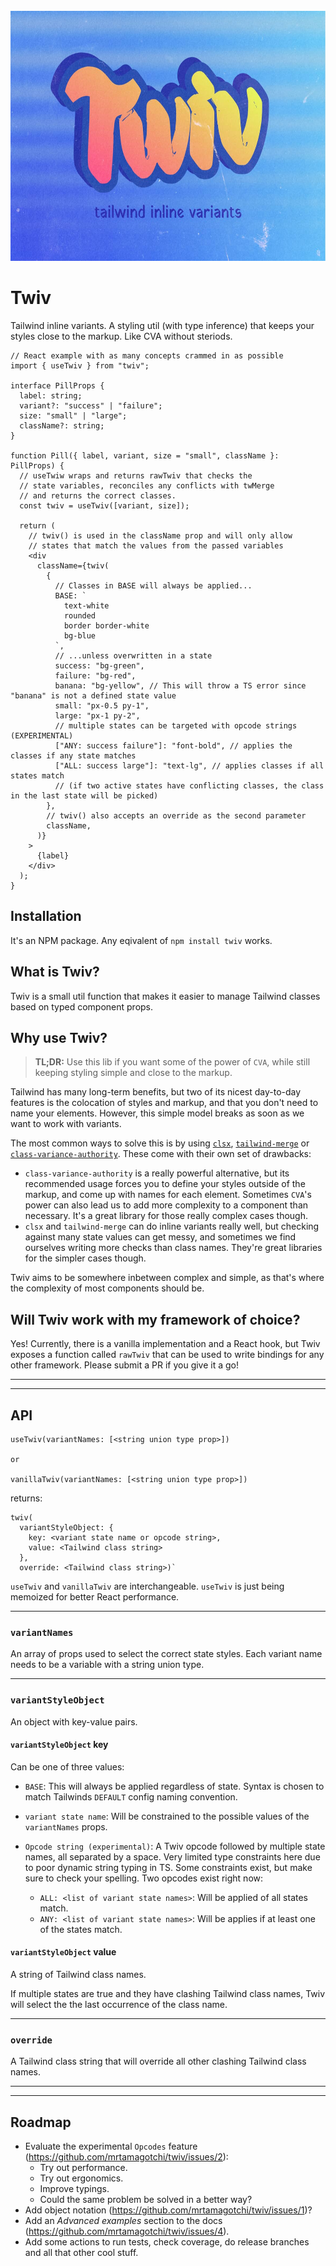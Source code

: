 <div align="center">
    <br />
    <a href="https://github.com/mrtamagotchi/twiv">
        <img src="./assets/logo-small.jpg" alt="twiv" height="400px" />
    </a>
</div>

# Twiv

Tailwind inline variants. A styling util (with type inference) that keeps your styles close to the markup. Like CVA without steriods.

```tsx
// React example with as many concepts crammed in as possible
import { useTwiv } from "twiv";

interface PillProps {
  label: string;
  variant?: "success" | "failure";
  size: "small" | "large";
  className?: string;
}

function Pill({ label, variant, size = "small", className }: PillProps) {
  // useTwiw wraps and returns rawTwiv that checks the
  // state variables, reconciles any conflicts with twMerge
  // and returns the correct classes.
  const twiv = useTwiv([variant, size]);

  return (
    // twiv() is used in the className prop and will only allow
    // states that match the values from the passed variables
    <div
      className={twiv(
        {
          // Classes in BASE will always be applied...
          BASE: `
            text-white
            rounded
            border border-white
            bg-blue
          `,
          // ...unless overwritten in a state
          success: "bg-green",
          failure: "bg-red",
          banana: "bg-yellow", // This will throw a TS error since "banana" is not a defined state value
          small: "px-0.5 py-1",
          large: "px-1 py-2",
          // multiple states can be targeted with opcode strings (EXPERIMENTAL)
          ["ANY: success failure"]: "font-bold", // applies the classes if any state matches
          ["ALL: success large"]: "text-lg", // applies classes if all states match
          // (if two active states have conflicting classes, the class in the last state will be picked)
        },
        // twiv() also accepts an override as the second parameter
        className,
      )}
    >
      {label}
    </div>
  );
}
```

## Installation

It's an NPM package. Any eqivalent of `npm install twiv` works.

## What is Twiv?

Twiv is a small util function that makes it easier to manage Tailwind classes based on typed component props.

## Why use Twiv?

> **TL;DR:**
> Use this lib if you want some of the power of `CVA`, while still keeping styling simple and close to the markup.

Tailwind has many long-term benefits, but two of its nicest day-to-day features is the colocation of styles and markup, and that you don't need to name your elements. However, this simple model breaks as soon as we want to work with variants.

The most common ways to solve this is by using [`clsx`](https://github.com/lukeed/clsx), [`tailwind-merge`](https://github.com/dcastil/tailwind-merge) or [`class-variance-authority`](https://cva.style/docs). These come with their own set of drawbacks:

- `class-variance-authority` is a really powerful alternative, but its recommended usage forces you to define your styles outside of the markup, and come up with names for each element. Sometimes `CVA`'s power can also lead us to add more complexity to a component than necessary. It's a great library for those really complex cases though.
- `clsx` and `tailwind-merge` can do inline variants really well, but checking against many state values can get messy, and sometimes we find ourselves writing more checks than class names. They're great libraries for the simpler cases though.

Twiv aims to be somewhere inbetween complex and simple, as that's where the complexity of most components should be.

## Will Twiv work with my framework of choice?

Yes! Currently, there is a vanilla implementation and a React hook, but Twiv exposes a function called `rawTwiv` that can be used to write bindings for any other framework. Please submit a PR if you give it a go!

---
---

## API

```
useTwiv(variantNames: [<string union type prop>])

or

vanillaTwiv(variantNames: [<string union type prop>])
```

returns:

```
twiv(
  variantStyleObject: {
    key: <variant state name or opcode string>,
    value: <Tailwind class string>
  },
  override: <Tailwind class string>)`
```

`useTwiv` and `vanillaTwiv` are interchangeable. `useTwiv` is just being memoized for better React performance.

---

### `variantNames`

An array of props used to select the correct state styles. Each variant name needs to be a variable with a string union type.

---

### `variantStyleObject`

An object with key-value pairs.

#### `variantStyleObject` key

Can be one of three values:

- `BASE`: This will always be applied regardless of state. Syntax is chosen to match Tailwinds `DEFAULT` config naming convention.

- `variant state name`: Will be constrained to the possible values of the `variantNames` props.

- `Opcode string (experimental)`: A Twiv opcode followed by multiple state names, all separated by a space. Very limited type constraints here due to poor dynamic string typing in TS. Some constraints exist, but make sure to check your spelling. Two opcodes exist right now:
  - `ALL: <list of variant state names>`: Will be applied of all states match.
  - `ANY: <list of variant state names>`: Will be applies if at least one of the states match.

#### `variantStyleObject` value

A string of Tailwind class names.

If multiple states are true and they have clashing Tailwind class names, Twiv will select the the last occurrence of the class name.

---

### `override`

A Tailwind class string that will override all other clashing Tailwind class names.

---
---

## Roadmap
- Evaluate the experimental `Opcodes` feature (https://github.com/mrtamagotchi/twiv/issues/2):
  - Try out performance.
  - Try out ergonomics.
  - Improve typings.
  - Could the same problem be solved in a better way?
- Add object notation (https://github.com/mrtamagotchi/twiv/issues/1)?
- Add an _Advanced examples_ section to the docs (https://github.com/mrtamagotchi/twiv/issues/4).
- Add some actions to run tests, check coverage, do release branches and all that other cool stuff.
